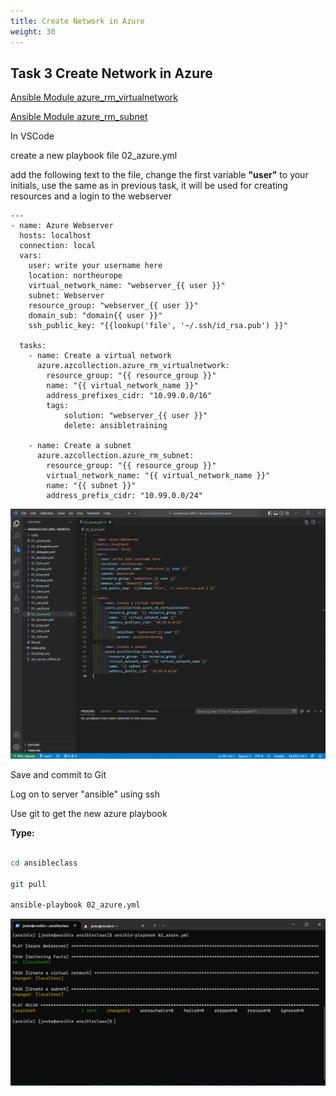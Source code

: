 ```yaml
---
title: Create Network in Azure
weight: 30
---
```


## Task 3 Create Network in Azure

[Ansible Module azure_rm_virtualnetwork](https://docs.ansible.com/ansible/latest/modules/azure_rm_virtualnetwork_module.html#azure-rm-virtualnetwork-module)

[Ansible Module azure_rm_subnet](https://docs.ansible.com/ansible/latest/modules/azure_rm_subnet_module.html#azure-rm-subnet-module)

In VSCode

create a new playbook file 02_azure.yml

add the following text to the file, change the first variable **"user"** to your initials, use the same as in previous task, it will be used for creating resources and a login to the webserver

```ansible
---
- name: Azure Webserver
  hosts: localhost
  connection: local
  vars:
    user: write your username here
    location: northeurope
    virtual_network_name: "webserver_{{ user }}"
    subnet: Webserver
    resource_group: "webserver_{{ user }}"
    domain_sub: "domain{{ user }}"
    ssh_public_key: "{{lookup('file', '~/.ssh/id_rsa.pub') }}"

  tasks:
    - name: Create a virtual network
      azure.azcollection.azure_rm_virtualnetwork:
        resource_group: "{{ resource_group }}"
        name: "{{ virtual_network_name }}"
        address_prefixes_cidr: "10.99.0.0/16"
        tags:
            solution: "webserver_{{ user }}"
            delete: ansibletraining

    - name: Create a subnet
      azure.azcollection.azure_rm_subnet:
        resource_group: "{{ resource_group }}"
        virtual_network_name: "{{ virtual_network_name }}"
        name: "{{ subnet }}"
        address_prefix_cidr: "10.99.0.0/24"

```

![Alt text](images/012_azure_net_playbook.png?raw=true "azure net playbook")

Save and commit to Git

Log on to server "ansible" using ssh

Use git to get the new azure playbook

**Type:**

```bash

cd ansibleclass

git pull

ansible-playbook 02_azure.yml

```

![Alt text](images/013_azure_net_playbook_run.png?raw=true "azure net playbook run")
